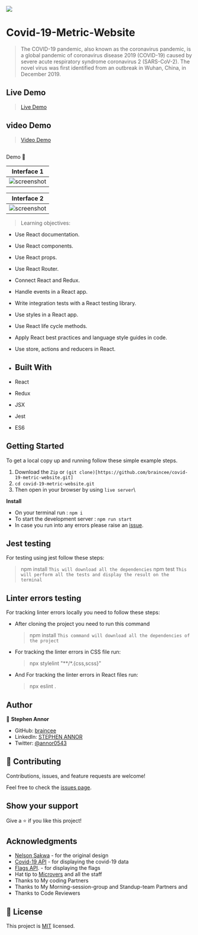 ![](https://img.shields.io/badge/Microverse-blueviolet)

# Covid-19-Metric-Website

> The COVID-19 pandemic, also known as the coronavirus pandemic, is a global pandemic of coronavirus disease 2019 (COVID-19) caused by severe acute respiratory syndrome coronavirus 2 (SARS-CoV-2). The novel virus was first identified from an outbreak in Wuhan, China, in December 2019.

## Live Demo

> [Live Demo](https://covid-19-vaccination-tracker-2022.netlify.app/)

## video Demo

> [Video Demo](https://www.loom.com/share/7bef62edcef14264877a3f831dc3ab6d)


> <h2 align="center">
  Demo 📝
</h2>

|                                                       **Interface 1**                                                       |
| :-------------------------------------------------------------------------------------------------------------------------: |
| ![screenshot](images/home.PNG)

|                                                       **Interface 2**                                                       |
| :-------------------------------------------------------------------------------------------------------------------------: |
|  ![screenshot](images/country.PNG)
> Learning objectives: 

- Use React documentation.
- Use React components.
- Use React props.
- Use React Router.
- Connect React and Redux.
- Handle events in a React app.
- Write integration tests with a React testing library.
- Use styles in a React app.
- Use React life cycle methods.
- Apply React best practices and language style guides in code.
- Use store, actions and reducers in React.


- ## Built With

- React
- Redux
- JSX
- Jest 
- ES6 

## Getting Started

To get a local copy up and running follow these simple example steps.
1. Download the `Zip` or `(git clone)[https://github.com/braincee/covid-19-metric-website.git]`
2. `cd covid-19-metric-website.git`
3. Then open in your browser by using `live server`\

**Install**

- On your terminal run : `npm i`
- To start the development server : `npm run start`
- In case you run into any errors please raise an [issue](https://github.com/braincee/covid-19-metric-website/issues).

## Jest testing
For testing using jest follow these steps:
  > npm install
  `This will download all the dependencies`
  > npm test 
  `This will perform all the tests and display the result on the terminal`

## Linter errors testing
For tracking linter errors locally you need to follow these steps:

- After cloning the project you need to run this command
  > npm install
   `This command will download all the dependencies of the project`

- For tracking the linter errors in CSS file run:
  > npx stylelint "**/*.{css,scss}"

- And For tracking the linter errors in React files run:
  > npx eslint .


## Author

👤 **Stephen Annor**

- GitHub: [braincee](https://github.com/braincee)
- LinkedIn: [STEPHEN ANNOR](https://www.linkedin.com/in/stephen-annor/)
- Twitter: [@annor0543](https://twitter.com/annor0543)
  
## 🤝 Contributing

Contributions, issues, and feature requests are welcome!

Feel free to check the [issues page](https://github.com/braincee/covid-19-metric-website/issues).

## Show your support

Give a ⭐️ if you like this project!

## Acknowledgments
- [Nelson Sakwa](https://www.behance.net/sakwadesignstudio) - for the original design
- [Covid-19 API](https://mmediagroup.fr/covid-19) - for displaying the covid-19 data
- [Flags API](https://countryflagsapi.com/). - for displaying the flags
- Hat tip to [Microvers](www.microverse.org)  and all the staff
- Thanks to My coding Partners 
- Thanks to My Morning-session-group and Standup-team Partners and
- Thanks to Code Reviewers

## 📝 License

This project is [MIT](./MIT.md) licensed.
                                                                                                                                 
